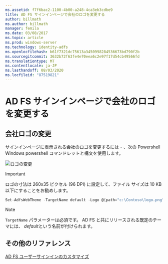 ```yaml
---
ms.assetid: f7f6bac2-1100-4b00-a248-4ca3eb3cdbe9
title: AD FS サインインページで会社のロゴを変更する
author: billmath
ms.author: billmath
manager: femila
ms.date: 03/08/2017
ms.topic: article
ms.prod: windows-server
ms.technology: identity-adfs
ms.openlocfilehash: b61f7321dc75613a3450998284536673bd790f2b
ms.sourcegitcommit: 3632b72f63fe4e70eea6c2e97f17d54cb49566fd
ms.translationtype: MT
ms.contentlocale: ja-JP
ms.lasthandoff: 08/03/2020
ms.locfileid: "87519821"
---
```

# <a name="changing-the-company-logo-on-the-ad-fs-sign-in-page"></a>AD FS サインインページで会社のロゴを変更する

## <a name="change-company-logo"></a>会社ロゴの変更

サインインページに表示される会社のロゴを変更するには \- 、次の Powershell Windows powershell コマンドレットと構文を使用します。

![ロゴの変更](media/AD-FS-user-sign-in-customization/ADFS_Blue_Custom2.png)

> [!IMPORTANT]
> ロゴの寸法は 260x35 ピクセル (96 DPI) に設定して、ファイル サイズは 10 KB 以下にすることをお勧めします。

```powershell
Set-AdfsWebTheme -TargetName default -Logo @{path="c:\Contoso\logo.png"}
```

> [!NOTE]
> `TargetName` パラメーターは必須です。 AD FS と共にリリースされる既定のテーマには、 *default*という名前が付けられます。

## <a name="additional-references"></a>その他のリファレンス

[AD FS ユーザーサインインのカスタマイズ](AD-FS-user-sign-in-customization.md)
